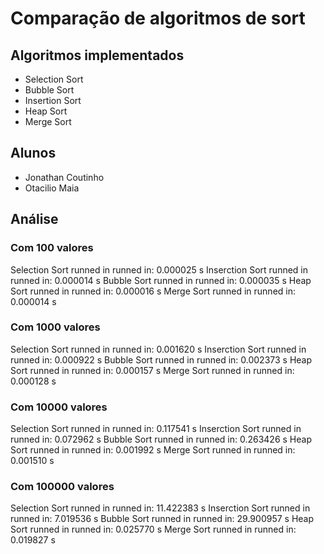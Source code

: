 # Comparação de algoritmos de sort

## Algoritmos implementados

- Selection Sort
- Bubble Sort
- Insertion Sort
- Heap Sort
- Merge Sort

## Alunos

- Jonathan Coutinho
- Otacilio Maia

## Análise

### Com 100 valores

Selection Sort runned in runned in: 0.000025 s
Inserction Sort runned in runned in: 0.000014 s
Bubble Sort runned in runned in: 0.000035 s
Heap Sort runned in runned in: 0.000016 s
Merge Sort runned in runned in: 0.000014 s

### Com 1000 valores

Selection Sort runned in runned in: 0.001620 s
Inserction Sort runned in runned in: 0.000922 s
Bubble Sort runned in runned in: 0.002373 s
Heap Sort runned in runned in: 0.000157 s
Merge Sort runned in runned in: 0.000128 s

### Com 10000 valores

Selection Sort runned in runned in: 0.117541 s
Inserction Sort runned in runned in: 0.072962 s
Bubble Sort runned in runned in: 0.263426 s
Heap Sort runned in runned in: 0.001992 s
Merge Sort runned in runned in: 0.001510 s

### Com 100000 valores

Selection Sort runned in runned in: 11.422383 s
Inserction Sort runned in runned in: 7.019536 s
Bubble Sort runned in runned in: 29.900957 s
Heap Sort runned in runned in: 0.025770 s
Merge Sort runned in runned in: 0.019827 s
